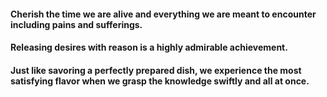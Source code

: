 #### Cherish the time we are alive and everything we are meant to encounter including pains and sufferings.

#### Releasing desires with reason is a highly admirable achievement.

#### Just like savoring a perfectly prepared dish, we experience the most satisfying flavor when we grasp the knowledge swiftly and all at once.
